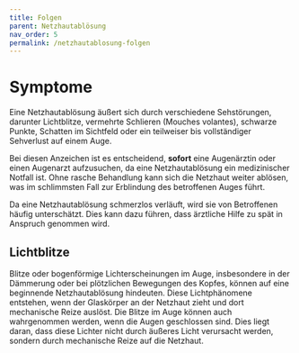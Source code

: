 ```yaml
---
title: Folgen
parent: Netzhautablösung
nav_order: 5
permalink: /netzhautablosung-folgen
---
```


# Symptome

Eine Netzhautablösung äußert sich durch verschiedene Sehstörungen, darunter Lichtblitze, vermehrte Schlieren (Mouches volantes), schwarze Punkte, Schatten im Sichtfeld oder ein teilweiser bis vollständiger Sehverlust auf einem Auge.

Bei diesen Anzeichen ist es entscheidend, **sofort** eine Augenärztin oder einen Augenarzt aufzusuchen, da eine Netzhautablösung ein medizinischer Notfall ist. Ohne rasche Behandlung kann sich die Netzhaut weiter ablösen, was im schlimmsten Fall zur Erblindung des betroffenen Auges führt.

Da eine Netzhautablösung schmerzlos verläuft, wird sie von Betroffenen häufig unterschätzt. Dies kann dazu führen, dass ärztliche Hilfe zu spät in Anspruch genommen wird.

## Lichtblitze

Blitze oder bogenförmige Lichterscheinungen im Auge, insbesondere in der Dämmerung oder bei plötzlichen Bewegungen des Kopfes, können auf eine beginnende Netzhautablösung hindeuten. Diese Lichtphänomene entstehen, wenn der Glaskörper an der Netzhaut zieht und dort mechanische Reize auslöst. Die Blitze im Auge können auch wahrgenommen werden, wenn die Augen geschlossen sind. Dies liegt daran, dass diese Lichter nicht durch äußeres Licht verursacht werden, sondern durch mechanische Reize auf die Netzhaut.

